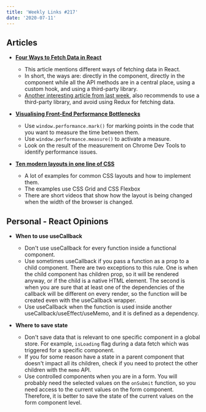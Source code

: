 ```yaml
---
title: 'Weekly Links #217'
date: '2020-07-11'
---
```


## Articles

- **[Four Ways to Fetch Data in React](https://www.bitnative.com/2020/07/06/four-ways-to-fetch-data-in-react/)**

  - This article mentions different ways of fetching data in React.
  - In short, the ways are: directly in the component, directly in the component while all the API methods are in a central place,
    using a custom hook, and using a third-party library.
  - [Another interesting article from last week](https://dev.to/g_abud/why-i-quit-redux-1knl), also recommends to use a third-party library, and avoid using Redux for fetching data.

- **[Visualising Front-End Performance Bottlenecks](https://dev.to/dazn/visualising-front-end-performance-bottlenecks-4da6)**

  - Use `window.performance.mark()` for marking points in the code that you want to measure the time between them.
  - Use `window.performance.measure()` to activate a measure.
  - Look on the result of the measurement on Chrome Dev Tools to identify performance issues.

- **[Ten modern layouts in one line of CSS](https://web.dev/one-line-layouts/)**
  - A lot of examples for common CSS layouts and how to implement them.
  - The examples use CSS Grid and CSS Flexbox
  - There are short videos that show how the layout is being changed when the width of the browser is changed.

## Personal - React Opinions

- **When to use useCallback**

  - Don't use useCallback for every function inside a functional component.
  - Use sometimes useCallback if you pass a function as a prop to a child component. There are two exceptions to this rule. One is when the child component has children prop, so it will be rendered anyway, or if the child is a native HTML element. The second is when you are sure that at least one of the dependencies of the callback will be different on every render, so the function will be created even with the useCallback wrapper.
  - Use useCallback when the function is used inside another useCallback/useEffect/useMemo, and it is defined as a dependency.

- **Where to save state**
  - Don't save data that is relevant to one specific component in a global store. For example, `isLoading` flag during a data fetch which was triggered for a specific component.
  - If you for some reason have a state in a parent component that doesn't impact all its children, check if you need to protect the other children with the `memo` API.
  - Use controlled components when you are in a form. You will probably need the selected values on the `onSubmit` function, so you need access to the current values on the form component. Therefore, it is better to save the state of the current values on the form component level.
